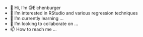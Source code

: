 - 👋 Hi, I’m @Eichenburger
- 👀 I’m interested in RStudio and various regression techniques
- 🌱 I’m currently learning ...
- 💞️ I’m looking to collaborate on ...
- 📫 How to reach me ...

<!---
Eichenburger/Eichenburger is a ✨ special ✨ repository because its `README.md` (this file) appears on your GitHub profile.
You can click the Preview link to take a look at your changes.
--->
